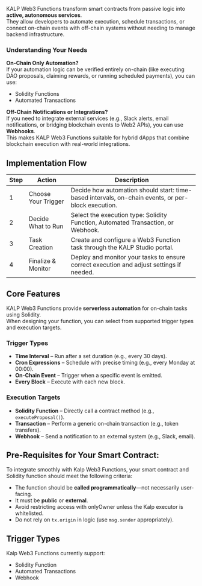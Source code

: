 KALP Web3 Functions transform smart contracts from passive logic into **active, autonomous services**.  
They allow developers to automate execution, schedule transactions, or connect on-chain events with off-chain systems without needing to manage backend infrastructure.

### Understanding Your Needs

**On-Chain Only Automation?**  
If your automation logic can be verified entirely on-chain (like executing DAO proposals, claiming rewards, or running scheduled payments), you can use:

- Solidity Functions  
- Automated Transactions  

**Off-Chain Notifications or Integrations?**  
If you need to integrate external services (e.g., Slack alerts, email notifications, or bridging blockchain events to Web2 APIs), you can use **Webhooks**.  
This makes KALP Web3 Functions suitable for hybrid dApps that combine blockchain execution with real-world integrations.

## Implementation Flow

| Step | Action                          | Description                                                                 |
|------|---------------------------------|-----------------------------------------------------------------------------|
| 1    | Choose Your Trigger             | Decide how automation should start: time-based intervals, on-chain events, or per-block execution. |
| 2    | Decide What to Run              | Select the execution type: Solidity Function, Automated Transaction, or Webhook. |
| 3    | Task Creation                   | Create and configure a Web3 Function task through the KALP Studio portal.   |
| 4    | Finalize & Monitor              | Deploy and monitor your tasks to ensure correct execution and adjust settings if needed. |

## Core Features

KALP Web3 Functions provide **serverless automation** for on-chain tasks using Solidity.  
When designing your function, you can select from supported trigger types and execution targets.

### Trigger Types
- **Time Interval** – Run after a set duration (e.g., every 30 days).  
- **Cron Expressions** – Schedule with precise timing (e.g., every Monday at 00:00).  
- **On-Chain Event** – Trigger when a specific event is emitted.  
- **Every Block** – Execute with each new block.  

### Execution Targets
- **Solidity Function** – Directly call a contract method (e.g., `executeProposal()`).  
- **Transaction** – Perform a generic on-chain transaction (e.g., token transfers).  
- **Webhook** – Send a notification to an external system (e.g., Slack, email).  


## Pre-Requisites for Your Smart Contract:

To integrate smoothly with Kalp Web3 Functions, your smart contract and Solidity function should meet the following criteria:

- The function should be **called programmatically**—not necessarily user-facing. 
- It must be **public** or **external**. 
- Avoid restricting access with onlyOwner unless the Kalp executor is whitelisted. 
- Do not rely on `tx.origin` in logic (use `msg.sender` appropriately). 


## Trigger Types

Kalp Web3 Functions currently support:

- Solidity Function 
- Automated Transactions 
- Webhook 
